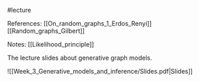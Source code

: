 #lecture

References:
[[On_random_graphs_1_Erdos_Renyi]]
[[Random_graphs_Gilbert]]

Notes:
[[Likelihood_principle]]

The lecture slides about generative graph models.

![[Week_3_Generative_models_and_inference/Slides.pdf|Slides]]